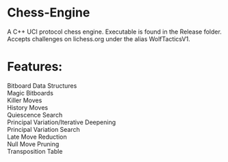 # Chess-Engine
A C++ UCI protocol chess engine. Executable is found in the Release folder. Accepts challenges on lichess.org under the alias WolfTacticsV1. 


# Features:
Bitboard Data Structures \
Magic Bitboards \
Killer Moves \
History Moves \
Quiescence Search \
Principal Variation/Iterative Deepening \
Principal Variation Search \
Late Move Reduction \
Null Move Pruning \
Transposition Table
